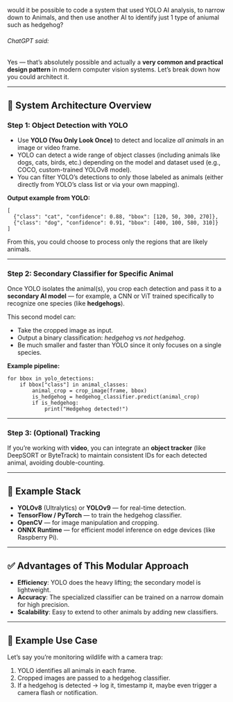 would it be possible to code a system that used YOLO AI analysis, to narrow down to Animals, and then use another AI to identify just 1 type of aniumal such as hedgehog?

###### ChatGPT said:

Yes — that’s absolutely possible and actually a **very common and practical design pattern** in modern computer vision systems. Let’s break down how you could architect it.

------

## 🧩 System Architecture Overview

### **Step 1: Object Detection with YOLO**

- Use **YOLO (You Only Look Once)** to detect and localize *all animals* in an image or video frame.
- YOLO can detect a wide range of object classes (including animals like dogs, cats, birds, etc.) depending on the model and dataset used (e.g., COCO, custom-trained YOLOv8 model).
- You can filter YOLO’s detections to only those labeled as animals (either directly from YOLO’s class list or via your own mapping).

**Output example from YOLO:**

```
[
  {"class": "cat", "confidence": 0.88, "bbox": [120, 50, 300, 270]},
  {"class": "dog", "confidence": 0.91, "bbox": [400, 100, 580, 310]}
]
```

From this, you could choose to process only the regions that are likely animals.

------

### **Step 2: Secondary Classifier for Specific Animal**

Once YOLO isolates the animal(s), you crop each detection and pass it to a **secondary AI model** — for example, a CNN or ViT trained specifically to recognize one species (like **hedgehogs**).

This second model can:

- Take the cropped image as input.
- Output a binary classification: *hedgehog* vs *not hedgehog*.
- Be much smaller and faster than YOLO since it only focuses on a single species.

**Example pipeline:**

```
for bbox in yolo_detections:
    if bbox["class"] in animal_classes:
        animal_crop = crop_image(frame, bbox)
        is_hedgehog = hedgehog_classifier.predict(animal_crop)
        if is_hedgehog:
            print("Hedgehog detected!")
```

------

### **Step 3: (Optional) Tracking**

If you’re working with **video**, you can integrate an **object tracker** (like DeepSORT or ByteTrack) to maintain consistent IDs for each detected animal, avoiding double-counting.

------

## 🧠 Example Stack

- **YOLOv8** (Ultralytics) or **YOLOv9** — for real-time detection.
- **TensorFlow / PyTorch** — to train the hedgehog classifier.
- **OpenCV** — for image manipulation and cropping.
- **ONNX Runtime** — for efficient model inference on edge devices (like Raspberry Pi).

------

## ✅ Advantages of This Modular Approach

- **Efficiency**: YOLO does the heavy lifting; the secondary model is lightweight.
- **Accuracy**: The specialized classifier can be trained on a narrow domain for high precision.
- **Scalability**: Easy to extend to other animals by adding new classifiers.

------

## 🔧 Example Use Case

Let’s say you’re monitoring wildlife with a camera trap:

1. YOLO identifies all animals in each frame.
2. Cropped images are passed to a hedgehog classifier.
3. If a hedgehog is detected → log it, timestamp it, maybe even trigger a camera flash or notification.